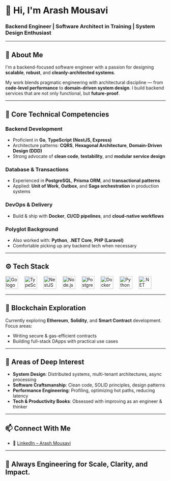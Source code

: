 # 👋 Hi, I'm Arash Mousavi

### Backend Engineer | Software Architect in Training | System Design Enthusiast

---

## 🧠 About Me

I'm a backend-focused software engineer with a passion for designing **scalable**, **robust**, and **cleanly-architected systems**.

My work blends pragmatic engineering with architectural discipline — from **code-level performance** to **domain-driven system design**. I build backend services that are not only functional, but **future-proof**.

---

## 🧰 Core Technical Competencies

### Backend Development  
- Proficient in **Go**, **TypeScript (NestJS, Express)**  
- Architecture patterns: **CQRS**, **Hexagonal Architecture**, **Domain-Driven Design (DDD)**  
- Strong advocate of **clean code**, **testability**, and **modular service design**

### Database & Transactions  
- Experienced in **PostgreSQL**, **Prisma ORM**, and **transactional patterns**  
- Applied: **Unit of Work**, **Outbox**, and **Saga orchestration** in production systems

### DevOps & Delivery  
- Build & ship with **Docker**, **CI/CD pipelines**, and **cloud-native workflows**

### Polyglot Background  
- Also worked with: **Python**, **.NET Core**, **PHP (Laravel)**  
- Comfortable picking up any backend tech when necessary

---

## ⚙️ Tech Stack

<div align="left">
  <img src="https://cdn.jsdelivr.net/gh/devicons/devicon/icons/go/go-original.svg" height="40" alt="Go logo" />
  <img width="12" />
  <img src="https://cdn.jsdelivr.net/gh/devicons/devicon/icons/typescript/typescript-original.svg" height="40" alt="TypeScript logo" />
  <img width="12" />
  <img src="https://nestjs.com/img/logo-small.svg" height="40" alt="NestJS logo" />
  <img width="12" />
  <img src="https://cdn.jsdelivr.net/gh/devicons/devicon/icons/nodejs/nodejs-original.svg" height="40" alt="Node.js logo" />
  <img width="12" />
  <img src="https://cdn.jsdelivr.net/gh/devicons/devicon/icons/postgresql/postgresql-original.svg" height="40" alt="PostgreSQL logo" />
  <img width="12" />
  <img src="https://cdn.jsdelivr.net/gh/devicons/devicon/icons/docker/docker-original.svg" height="40" alt="Docker logo" />
  <img width="12" />
  <img src="https://cdn.jsdelivr.net/gh/devicons/devicon/icons/python/python-original.svg" height="40" alt="Python logo" />
  <img width="12" />
  <img src="https://cdn.jsdelivr.net/gh/devicons/devicon/icons/dotnetcore/dotnetcore-original.svg" height="40" alt=".NET Core logo" />
</div>

---

## 🔗 Blockchain Exploration

Currently exploring **Ethereum**, **Solidity**, and **Smart Contract** development.  
Focus areas:  
- Writing secure & gas-efficient contracts  
- Building full-stack DApps with practical use cases  

---

## 🎯 Areas of Deep Interest

- **System Design**: Distributed systems, multi-tenant architectures, async processing  
- **Software Craftsmanship**: Clean code, SOLID principles, design patterns  
- **Performance Engineering**: Profiling, optimizing hot paths, reducing latency  
- **Tech & Productivity Books**: Obsessed with improving as an engineer & thinker

---

## 📫 Connect With Me

- 📌 [LinkedIn – Arash Mousavi](https://www.linkedin.com/in/mrarashmousavi)

---

## 🚀 Always Engineering for Scale, Clarity, and Impact.
